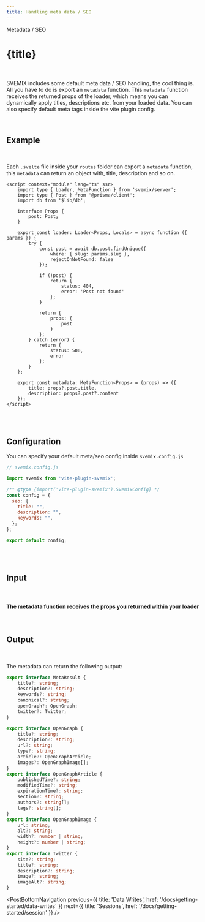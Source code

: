 ```yaml
---
title: Handling meta data / SEO
---
```


<script context="module">
	export const prerender = true;
</script>
<script>
	import PostBottomNavigation from "../../../components/PostBottomNavigation.svelte";
</script>

<p class="mb-4 leading-6 font-semibold text-sky-300">Metadata / SEO</p>

# {title}

<br>

SVEMIX includes some default meta data / SEO handling, the cool thing is. All you have to do is export an `metadata` function. This `metadata` function receives the returned props of the loader, which means you can dynamically apply titles, descriptions etc. from your loaded data. You can also specify default meta tags inside the vite plugin config.

<br>

<h2 id="example">Example</h2>

<br>

Each `.svelte` file inside your `routes` folder can export a `metadata` function, this `metadata` can return an object with, title, description and so on.

```svelte
<script context="module" lang="ts" ssr>
	import type { Loader, MetaFunction } from 'svemix/server';
	import type { Post } from '@prisma/client';
	import db from '$lib/db';

	interface Props {
		post: Post;
	}

	export const loader: Loader<Props, Locals> = async function ({ params }) {
		try {
			const post = await db.post.findUnique({
				where: { slug: params.slug },
				rejectOnNotFound: false
			});

			if (!post) {
				return {
					status: 404,
					error: 'Post not found'
				};
			}

			return {
				props: {
					post
				}
			};
		} catch (error) {
			return {
				status: 500,
				error
			};
		}
	};

	export const metadata: MetaFunction<Props> = (props) => ({
		title: props?.post.title,
		description: props?.post?.content
	});
</script>
```

<br>
<br>

<h2 id="configuration">Configuration</h2>

You can specify your default meta/seo config inside `svemix.config.js`

```js
// svemix.config.js

import svemix from 'vite-plugin-svemix';

/** @type {import('vite-plugin-svemix').SvemixConfig} */
const config = {
  seo: {
    title: "",
    description: "",
    keywords: "",
  };
};

export default config;
```

<br>
<br>

<h2 id="input">Input</h2>

<br>

#### The metadata function receives the props you returned within your loader

<br>

<h2 id="output">Output</h2>

<br>

The metadata can return the following output:

```ts
export interface MetaResult {
	title?: string;
	description?: string;
	keywords?: string;
	canonical?: string;
	openGraph?: OpenGraph;
	twitter?: Twitter;
}

export interface OpenGraph {
	title?: string;
	description?: string;
	url?: string;
	type?: string;
	article?: OpenGraphArticle;
	images?: OpenGraphImage[];
}
export interface OpenGraphArticle {
	publishedTime?: string;
	modifiedTime?: string;
	expirationTime?: string;
	section?: string;
	authors?: string[];
	tags?: string[];
}
export interface OpenGraphImage {
	url: string;
	alt?: string;
	width?: number | string;
	height?: number | string;
}
export interface Twitter {
	site?: string;
	title?: string;
	description?: string;
	image?: string;
	imageAlt?: string;
}
```

<PostBottomNavigation
previous={{ title: 'Data Writes', href: '/docs/getting-started/data-writes' }}
next={{ title: 'Sessions', href: '/docs/getting-started/session'  }}
/>
